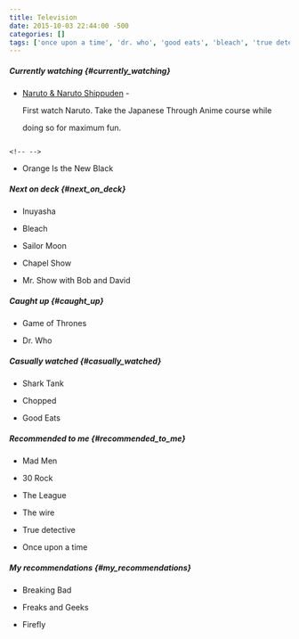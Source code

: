 ```yaml
---
title: Television
date: 2015-10-03 22:44:00 -500
categories: []
tags: ['once upon a time', 'dr. who', 'good eats', 'bleach', 'true detective', 'shark tank', 'mr. show with bob and david', 'freaks and geeks', 'sailor moon', 'orange is the new black', 'breaking bad', 'chapel show', 'chopped', 'firefly', 'game of thrones', 'the wire', 'naruto shippuden', 'naruto', 'inuyasha', '30 rock', 'mad men', 'the league']
---
```


##### Currently watching {#currently_watching}

-   [Naruto & Naruto Shippuden](http://en.wikipedia.org/wiki/Naruto) -
    First watch Naruto. Take the Japanese Through Anime course while
    doing so for maximum fun.

```{=html}
<!-- -->
```
-   Orange Is the New Black

##### Next on deck {#next_on_deck}

-   Inuyasha
-   Bleach
-   Sailor Moon
-   Chapel Show
-   Mr. Show with Bob and David

##### Caught up {#caught_up}

-   Game of Thrones
-   Dr. Who

##### Casually watched {#casually_watched}

-   Shark Tank
-   Chopped
-   Good Eats

##### Recommended to me {#recommended_to_me}

-   Mad Men
-   30 Rock
-   The League
-   The wire
-   True detective
-   Once upon a time

##### My recommendations {#my_recommendations}

-   Breaking Bad
-   Freaks and Geeks
-   Firefly

